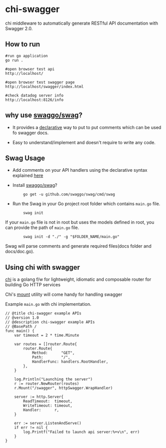 # chi-swagger
chi middleware to automatically generate RESTful API documentation with Swagger 2.0.

## How to run
```shell
#run go application
go run .

#open browser test api
http://localhost/

#open browser test swagger page
http://localhost/swagger/index.html

#check datadog server info
http://localhost:8126/info
```



## why use [swaggo/swag](https://github.com/swaggo/swag)?
- It provides a [declarative](https://swaggo.github.io/swaggo.io/declarative_comments_format/) way to put to put comments which can be used fo swagger docs.

- Easy to understand/implement and doesn't require to write any code.


## Swag Usage

- Add comments on your API handlers using the declarative syntax explained [here](https://swaggo.github.io/swaggo.io/declarative_comments_format/)

-  Install [swaggo/swag](https://github.com/swaggo/swag)?

```
        go get -u github.com/swaggo/swag/cmd/swag
```

- Run the Swag in your Go project root folder which contains `main.go` file.

``` 
        swag init
```

If your `main.go` file is not in root but uses the models defined in root, you can provide the path of `main.go` file.

```
        swag init -d "./" -g "$FOLDER_NAME/main.go"
```

Swag will parse comments and generate required files(docs folder and docs/doc.go).

## Using chi with swagger

[chi](https://github.com/go-chi/chi) is a golang f/w for lightweight, idiomatic and composable router for building Go HTTP services

Chi's [mount](https://github.com/go-chi/chi/blob/master/mux.go#L279) utility will come handy for handling swagger

Example `main.go` with chi implementation.

```
// @title chi-swagger example APIs
// @version 1.0
// @description chi-swagger example APIs
// @BasePath /
func main() {
	var timeout = 2 * time.Minute

	var routes = []router.Route{
		router.Route{
			Method:      "GET",
			Path:        "/",
			HandlerFunc: handlers.RootHandler,
		},
	}

	log.Println("Launching the server")
	r := router.NewRouter(routes)
	r.Mount("/swagger", httpSwagger.WrapHandler)

	server := http.Server{
		ReadTimeout:  timeout,
		WriteTimeout: timeout,
		Handler:      r,
	}

	err := server.ListenAndServe()
	if err != nil {
		log.Printf("Failed to launch api server:%+v\n", err)
	}
}

```
